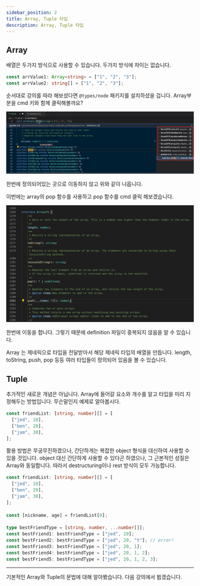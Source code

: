 ```yaml
---
sidebar_position: 2
title: Array, Tuple 타입
description: Array, Tuple 타입
---
```


<head>
  <meta name="title" content="Basic 학습 | 기초부터 시작하는 타입스크립트" data-rh="true" />
  <meta name="description" content="Array, Tuple 타입" data-rh="true" />
  <meta property="og:title" content="Basic 학습 | 기초부터 시작하는 타입스크립트" data-rh="true" />
  <meta property="og:description" content="Array, Tuple 타입" data-rh="true" />
</head>

## Array

배열은 두가지 방식으로 사용할 수 있습니다.
두가지 방식에 차이는 없습니다.

```ts
const arrValue1: Array<string> = ["1", "2", "3"];
const arrValue2: string[] = ["1", "2", "3"];
```

순서대로 강의를 따라 해보셨다면 `@types/node` 패키지를 설치하셨을 겁니다.
Array부분을 cmd 키와 함께 클릭해볼까요?

![array type](/img/basic-study/array/array-type.jpg)

한번에 정의되어있는 곳으로 이동하지 않고 위와 같이 나옵니다.

이번에는 array의 pop 함수를 사용하고 pop 함수를 cmd 클릭 해보겠습니다.

![array type 2](/img/basic-study/array/array-type2.jpg)

한번에 이동을 합니다. 그렇기 때문에 definition 파일이 중복되지 않음을 알 수 있습니다.

Array 는 제네릭으로 타입을 전달받아서 해당 제네릭 타입의 배열을 만듭니다.
length, toString, push, pop 등등 여러 타입들이 정의되어 있음을 볼 수 있습니다.

## Tuple

추가적인 새로운 개념은 아닙니다. Array에 들어갈 요소와 개수를 알고 타입을 미리 지정해두는 방법입니다.
무슨말인지 예제로 알아봅시다.

```ts
const friendList: [string, number][] = [
  ["jed", 10],
  ["ben", 20],
  ["jam", 30],
];
```

활용 방법은 무궁무진하겠으나, 간단하게는 복잡한 object 형식을 대신하여 사용할 수 있을 것입니다.
object 대신 간단하게 사용할 수 있다곤 하였으나, 그 근본적인 성질은 Array와 동일합니다. 따라서 destructuring이나 rest 방식이 모두 가능합니다.

```ts
const friendList: [string, number][] = [
  ["jed", 10],
  ["ben", 20],
  ["jam", 30],
];

const [nickname, age] = friendList[0];

type bestFriendType = [string, number, ...number[]];
const bestFriend1: bestFriendType = ["jed", 20];
const bestFriend2: bestFriendType = ["jed", 20, "t"]; // error!
const bestFriend3: bestFriendType = ["jed", 20, 1];
const bestFriend4: bestFriendType = ["jed", 20, 1, 2];
const bestFriend5: bestFriendType = ["jed", 20, 1, 2, 3];
```

---

기본적인 Array와 Tuple의 문법에 대해 알아봤습니다. 다음 강의에서 뵙겠습니다.

